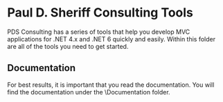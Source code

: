 # Paul D. Sheriff Consulting Tools
 PDS Consulting has a series of tools that help you develop MVC applications for .NET 4.x and .NET 6 quickly and easily. Within this folder are all of the tools you need to get started.

## Documentation
For best results, it is important that you read the documentation.
You will find the documentation under the \Documentation folder.
